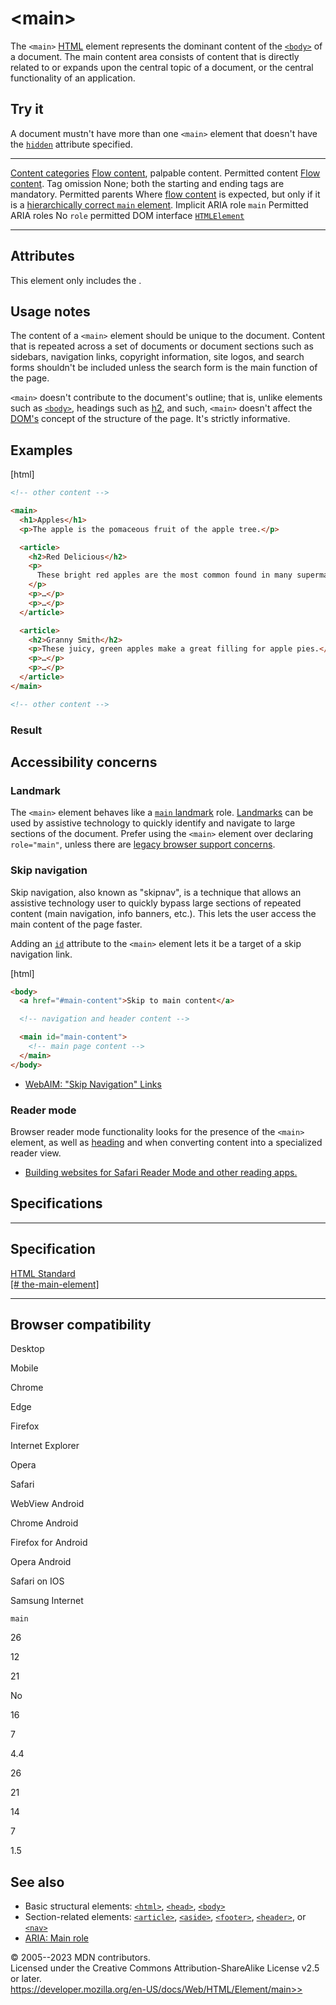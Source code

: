 \<main\>
========

The `<main>` [HTML](../index) element represents the dominant content of
the [`<body>`](body) of a document. The main content area consists of
content that is directly related to or expands upon the central topic of
a document, or the central functionality of an application.

Try it
------

A document mustn\'t have more than one `<main>` element that doesn\'t
have the [`hidden`](_Resources/Markup%20And%20Styling/html/global_attributes/index.md#hidden) attribute specified.

  --------------------------------------------- --------------------------------------------------------------------------------------------------------------------------------------------------------------------------------------------------------------------------------------
  [Content categories](../content_categories)   [Flow content](../content_categories#flow_content), palpable content.
  Permitted content                             [Flow content](../content_categories#flow_content).
  Tag omission                                  None; both the starting and ending tags are mandatory.
  Permitted parents                             Where [flow content](../content_categories#flow_content) is expected, but only if it is a [hierarchically correct `main` element](https://html.spec.whatwg.org/multipage/grouping-content.html#hierarchically-correct-main-element).
  Implicit ARIA role                            `main`
  Permitted ARIA roles                          No `role` permitted
  DOM interface                                 [`HTMLElement`](https://developer.mozilla.org/en-US/docs/Web/API/HTMLElement)
  --------------------------------------------- --------------------------------------------------------------------------------------------------------------------------------------------------------------------------------------------------------------------------------------

Attributes
----------

This element only includes the [](_Resources/Markup%20And%20Styling/html/global_attributes/index.md).

Usage notes
-----------

The content of a `<main>` element should be unique to the document.
Content that is repeated across a set of documents or document sections
such as sidebars, navigation links, copyright information, site logos,
and search forms shouldn\'t be included unless the search form is the
main function of the page.

`<main>` doesn\'t contribute to the document\'s outline; that is, unlike
elements such as [`<body>`](body), headings such as
[h2](heading_elements), and such, `<main>` doesn\'t affect the
[DOM\'s](https://developer.mozilla.org/en-US/docs/Glossary/DOM) concept
of the structure of the page. It\'s strictly informative.

Examples
--------

[html]

```html
<!-- other content -->

<main>
  <h1>Apples</h1>
  <p>The apple is the pomaceous fruit of the apple tree.</p>

  <article>
    <h2>Red Delicious</h2>
    <p>
      These bright red apples are the most common found in many supermarkets.
    </p>
    <p>…</p>
    <p>…</p>
  </article>

  <article>
    <h2>Granny Smith</h2>
    <p>These juicy, green apples make a great filling for apple pies.</p>
    <p>…</p>
    <p>…</p>
  </article>
</main>

<!-- other content -->
```

### Result

Accessibility concerns
----------------------

### Landmark

The `<main>` element behaves like a [`main`
landmark](https://developer.mozilla.org/en-US/docs/Web/Accessibility/ARIA/Roles/main_role)
role.
[Landmarks](https://developer.mozilla.org/en-US/docs/Web/Accessibility/ARIA/ARIA_Techniques#landmark_roles)
can be used by assistive technology to quickly identify and navigate to
large sections of the document. Prefer using the `<main>` element over
declaring `role="main"`, unless there are [legacy browser support
concerns](#browser_compatibility).

### Skip navigation

Skip navigation, also known as \"skipnav\", is a technique that allows
an assistive technology user to quickly bypass large sections of
repeated content (main navigation, info banners, etc.). This lets the
user access the main content of the page faster.

Adding an [`id`](_Resources/Markup%20And%20Styling/html/global_attributes/index.md#id) attribute to the `<main>`
element lets it be a target of a skip navigation link.

[html]

```html
<body>
  <a href="#main-content">Skip to main content</a>

  <!-- navigation and header content -->

  <main id="main-content">
    <!-- main page content -->
  </main>
</body>
```

- [WebAIM: \"Skip Navigation\"
    Links](https://webaim.org/techniques/skipnav/)

### Reader mode

Browser reader mode functionality looks for the presence of the `<main>`
element, as well as [heading](heading_elements) and [](_Resources/Markup%20And%20Styling/html/element/index.md#content_sectioning) when converting content into a
specialized reader view.

- [Building websites for Safari Reader Mode and other reading
    apps.](https://medium.com/@mandy.michael/building-websites-for-safari-reader-mode-and-other-reading-apps-1562913c86c9)

Specifications
--------------

  -----------------------------------------------------------------------------------------------------------

Specification
  -----------------------------------------------------------------------------------------------------------

  [HTML Standard\
  [\#
  the-main-element]](https://html.spec.whatwg.org/multipage/grouping-content.html#the-main-element)

  -----------------------------------------------------------------------------------------------------------

Browser compatibility
---------------------

Desktop

Mobile

Chrome

Edge

Firefox

Internet Explorer

Opera

Safari

WebView Android

Chrome Android

Firefox for Android

Opera Android

Safari on IOS

Samsung Internet

`main`

26

12

21

No

16

7

4.4

26

21

14

7

1.5

See also
--------

- Basic structural elements: [`<html>`](html), [`<head>`](head),
    [`<body>`](body)
- Section-related elements: [`<article>`](article),
    [`<aside>`](aside), [`<footer>`](footer), [`<header>`](header), or
    [`<nav>`](nav)
- [ARIA: Main
    role](https://developer.mozilla.org/en-US/docs/Web/Accessibility/ARIA/Roles/main_role)

© 2005--2023 MDN contributors.\
Licensed under the Creative Commons Attribution-ShareAlike License v2.5
or later.\
https://developer.mozilla.org/en-US/docs/Web/HTML/Element/main>>
